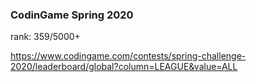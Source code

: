 ### CodinGame Spring 2020
rank: 359/5000+ 

https://www.codingame.com/contests/spring-challenge-2020/leaderboard/global?column=LEAGUE&value=ALL
